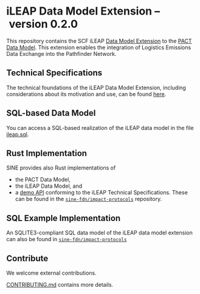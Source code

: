 # iLEAP Data Model Extension – version 0.2.0

This repository contains the SCF iLEAP [Data Model
Extension](https://wbcsd.github.io/data-model-extensions/) to the [PACT Data
Model](https://wbcsd.github.io/tr/data-exchange-protocol/#data-model). This extension enables the integration of Logistics Emissions Data Exchange into the Pathfinder Network.

## Technical Specifications

The technical foundations of the iLEAP Data Model Extension, including considerations about its
motivation and use, can be found [here](https://sine-fdn.github.io/ileap-extension/).

## SQL-based Data Model

You can access a SQL-based realization of the iLEAP data model in the file [ileap.sql](sql-example/ileap.sql).

## Rust Implementation

SINE provides also Rust implementations of
- the PACT Data Model,
- the iLEAP Data Model, and
- a [demo API](https://api.ileap.sine.dev) conforming to the iLEAP Technical Specifications.
These can be found in the [`sine-fdn/impact-protocols`](https://github.com/sine-fdn/impact-protocols) repository.

## SQL Example Implementation

An SQLITE3-compliant SQL data model of the iLEAP data model extension can also be found in [`sine-fdn/impact-protocols`](https://github.com/sine-fdn/impact-protocols/tree/main/ileap-data-model/sql-example)

## Contribute

We welcome external contributions.

[CONTRIBUTING.md](CONTRIBUTING.md) contains more details.
